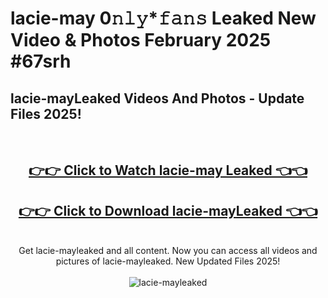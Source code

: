 # lacie-may 0𝚗𝚕𝚢*𝚏𝚊𝚗𝚜 Leaked New Video & Photos February 2025 #67srh

<h2>lacie-mayLeaked Videos And Photos - Update Files 2025!</h2>
<br>
<div align="center">
<h2><a href="https://mediaupload.pro?title=lacie-may&ref=11F" rel="nofollow">👉👉 Click to Watch lacie-may Leaked 👈👈</a></h2>
<h2><a href="https://mediaupload.pro?title=lacie-may&ref=11F" rel="nofollow">👉👉 Click to Download lacie-mayLeaked 👈👈</a></h2>
<br>
Get lacie-mayleaked and all content. Now you can access all videos and pictures of lacie-mayleaked. New Updated Files 2025!
<br>
<br>
<a href="https://mediaupload.pro?title=lacie-may&ref=11F" rel="nofollow" data-target="animated-image.originalLink"><img src="https://i.ibb.co/Gkj2r4b/banner.png" alt="lacie-mayleaked" style="max-width: 100%; display: inline-block;" data-target="animated-image.originalImage"></a>
</div>
<br>

